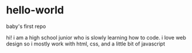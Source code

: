 # hello-world
baby's first repo

hi! i am a high school junior who is slowly learning how to code. i love web design so i mostly work with html, css, and a little bit of javascript
